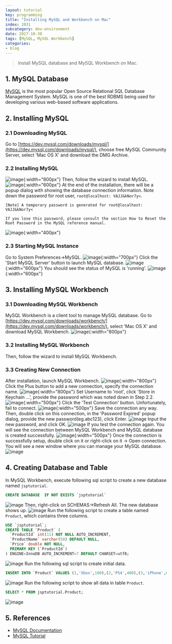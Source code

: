 ```yaml
---
layout: tutorial
key: programming
title: "Installing MySQL and Workbench on Mac"
index: 2031
subcategory: dev-environment
date: 2017-10-30
tags: [MySQL, MySQL Workbench]
categories:
- blog
---
```


> Install MySQL database and MySQL Workbench on Mac.

## 1. MySQL Database
[MySQL](https://www.mysql.com/) is the most popular Open Source Relational SQL Database Management System. MySQL is one of the best RDBMS being used for developing various web-based software applications.
## 2. Installing MySQL
### 2.1 Downloading MySQL
Go to [https://dev.mysql.com/downloads/mysql/](https://dev.mysql.com/downloads/mysql/), choose free MySQL Community Server,  select 'Mac OS X' and download the DMG Archive.
### 2.2 Installing MySQL
![image](/assets/images/programming/2031/downloadmysql.png){:width="800px"}
Then, follow the wizard to install MySQL.
![image](/assets/images/programming/2031/installmysql.png){:width="600px"}
At the end of the installation, there will be a popup dialog with showing the database connection information. Note down the password for root user, `root@localhost: VAJJ&kNor7y<`.
```
[Note] A temporary password is generated for root@localhost: VAJJ&kNor7y<

If you lose this password, please consult the section How to Reset the Root Password in the MySQL reference manual.
```
![image](/assets/images/programming/2031/initialpassword.png){:width="400px"}  
### 2.3 Starting MySQL Instance
Go to System Preferences->MySQL.
![image](/assets/images/programming/2031/mysqlservice.png){:width="700px"}
Click the 'Start MySQL Server' button to launch MySQL database.
![image](/assets/images/programming/2031/mysqlstart.png){:width="600px"}
You should see the status of MySQL is 'running'.
![image](/assets/images/programming/2031/mysqlrunning.png){:width="600px"}

## 3. Installing MySQL Workbench
### 3.1 Downloading MySQL Workbench
MySQL Workbench is a client tool to manage MySQL database. Go to [https://dev.mysql.com/downloads/workbench/](https://dev.mysql.com/downloads/workbench/), select 'Mac OS X' and download MySQL Workbench.
![image](/assets/images/programming/2031/downloadworkbench.png){:width="800px"}
### 3.2 Installing MySQL Workbench
Then, follow the wizard to install MySQL Workbench.  
### 3.3 Creating New Connection
After installation, launch MySQL Workbench.
![image](/assets/images/programming/2031/mysqlworkbench.png){:width="800px"}
Click the Plus button to add a new connection, specify the connection name.
![image](/assets/images/programming/2031/addnewconnection.png){:width="800px"}
Set Username to 'root', click 'Store in Keychain ...', provide the password which was noted down in Step 2.2.
![image](/assets/images/programming/2031/password.png){:width="500px"}
Click the 'Test Connection' button. Unfortunately, fail to connect.
![image](/assets/images/programming/2031/failconnect.png){:width="500px"}
Save the connection any way. Then, double click on this connection, in the 'Password Expired' popup dialog, provide the new password(eg.abc123), click Enter.
![image](/assets/images/programming/2031/resetpassword.png)
Input the new password, and click OK.
![image](/assets/images/programming/2031/newpassword.png)
If you test the connection again. You will see the connection between MySQL Workbench and MySQL database is created successfully.
![image](/assets/images/programming/2031/testconnection.png){:width="500px"}
Once the connection is successfully setup, double click on it or right-click on it -> Open connection. You will see a new window where you can manage your MySQL database.
![image](/assets/images/programming/2031/workbenchconnected.png)

## 4. Creating Database and Table
In MySQL Workbench, execute following sql script to create a new database named `jsptutorial`.
```sql
CREATE DATABASE  IF NOT EXISTS `jsptutorial`
```
![image](/assets/images/programming/2031/createdb.png)
Then, right-click on SCHEMAS->Refresh All. The new database shows up.
![image](/assets/images/programming/2031/refreshdb.png)
Run the following script to create a table named `Product`, which contains three columns.
```sql
USE `jsptutorial`;
CREATE TABLE `Product` (
  `ProductId` int(11) NOT NULL AUTO_INCREMENT,
  `ProductName` varchar(50) DEFAULT NULL,
  `Price` double NOT NULL,
  PRIMARY KEY (`ProductId`)
) ENGINE=InnoDB AUTO_INCREMENT=7 DEFAULT CHARSET=utf8;
```
![image](/assets/images/programming/2031/createtable.png)
Run the following sql script to create initial data.
```sql
INSERT INTO `Product` VALUES (1,'Xbox',100),(2,'PS4',400),(3,'iPhone',699);
```
![image](/assets/images/programming/2031/createdata.png)
Run the following script to show all data in table `Product`.
```sql
SELECT * FROM jsptutorial.Product;
```
![image](/assets/images/programming/2031/showdata.png)

## 5. References
* [MySQL Documentation](https://dev.mysql.com/doc/refman/8.0/en/)
* [MySQL Tutorial](https://www.tutorialspoint.com/mysql/)
